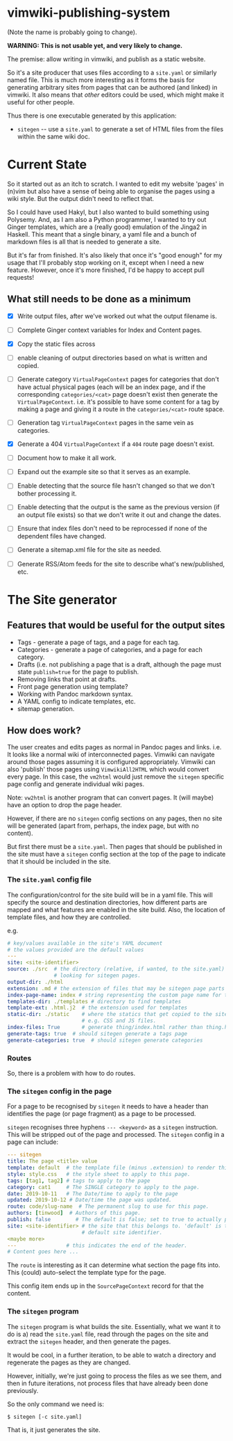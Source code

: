 # vimwiki-publishing-system

(Note the name is probably going to change).

**WARNING: This is not usable yet, and very likely to change.**

The premise: allow writing in vimwiki, and publish as a static website.

So it's a site producer that uses files according to a `site.yaml` or similarly
named file.  This is much more interesting as it forms the basis for generating
arbitrary sites from pages that can be authored (and linked) in vimwiki.  It
also means that *other* editors could be used, which might make it useful for
other people.

Thus there is one executable generated by this application:

* `sitegen` -- use a `site.yaml` to generate a set of HTML files from the files
  within the same wiki doc.

# Current State

So it started out as an itch to scratch.  I wanted to edit my website 'pages'
in (n)vim but also have a sense of being able to organise the pages using
a wiki style.  But the output didn't need to reflect that.

So I could have used Hakyl, but I also wanted to build something using
Polysemy.  And, as I am also a Python programmer, I wanted to try out Ginger
templates, which are a (really good) emulation of the Jinga2 in Haskell.  This
meant that a single binary, a yaml file and a bunch of markdown files is all
that is needed to generate a site.

But it's far from finished.  It's also likely that once it's "good enough" for
my usage that I'll probably stop working on it, except when I need a new
feature.  However, once it's more finished, I'd be happy to accept pull
requests!

## What still needs to be done as a minimum

  - [x] Write output files, after we've worked out what the output filename is.
  - [ ] Complete Ginger context variables for Index and Content pages.
  - [x] Copy the static files across
  - [ ] enable cleaning of output directories based on what is written and
	copied.
  - [ ] Generate category `VirtualPageContext` pages for categories that don't
	have actual physical pages (each will be an index page, and if the
	corresponding `categories/<cat>` page doesn't exist then generate the
	`VirtualPageContext`.  i.e. it's possible to have some content for
	a tag by making a page and giving it a route in the `categories/<cat>`
	route space.
  - [ ] Generation tag `VirtualPageContext` pages in the same vein as
        categories.
  - [x] Generate a 404 `VirtualPageContext` if a `404` route page doesn't
        exist.
  - [ ] Document how to make it all work.
  - [ ] Expand out the example site so that it serves as an example.
  - [ ] Enable detecting that the source file hasn't changed so that we don't
        bother processing it.
  - [ ] Enable detecting that the output is the same as the previous version
	(if an output file exists) so that we don't write it out and change the
	dates.
  - [ ] Ensure that index files don't need to be reprocessed if none of the
        dependent files have changed.
  - [ ] Generate a sitemap.xml file for the site as needed.
  - [ ] Generate RSS/Atom feeds for the site to describe what's new/published,
        etc.


# The Site generator

## Features that would be useful for the output sites

* Tags - generate a page of tags, and a page for each tag.
* Categories - generate a page of categories, and a page for each category.
* Drafts (i.e. not publishing a page that is a draft, although the page must
  state `publish=true` for the page to publish.
* Removing links that point at drafts.
* Front page generation using template?
* Working with Pandoc markdown syntax.
* A YAML config to indicate templates, etc.
* sitemap generation.

## How does  work?

The user creates and edits pages as normal in Pandoc pages and links.  i.e. It
looks like a normal wiki of interconnected pages.  Vimwiki can navigate around
those pages assuming it is configured appropriately.  Vimwiki can also 'publish'
those pages using `VimwikiAll2HTML` which would convert every page.  In this
case, the `vm2html` would just remove the `sitegen` specific page config and
generate individual wiki pages.

Note: `vw2html` is another program that can convert pages.  It (will maybe) have
an option to drop the page header.

However, if there are no `sitegen` config sections on any pages, then no site
will be generated (apart from, perhaps, the index page, but with no content).

But first there must be a `site.yaml`.  Then pages that should be published in
the site must have a `sitegen` config section at the top of the page to indicate
that it should be included in the site.

### The `site.yaml` config file

The configuration/control for the site build will be in a yaml file.  This will
specify the source and destination directories, how different parts are mapped
and what features are enabled in the site build.  Also, the location of template
files, and how they are controlled.


e.g.
```yaml
# key/values available in the site's YAML document
# the values provided are the default values
---
site: <site-identifier>
source: ./src  # the directory (relative, if wanted, to the site.yaml) to start
               # looking for sitegen pages.
output-dir: ./html
extension: .md # the extension of files that may be sitegen page parts
index-page-name: index # string representing the custom page name for the index
templates-dir: ./templates # directory to find templates
template-ext: .html.j2  # the extension used for templates
static-dir: ./static    # where the statics that get copied to the site live;
                        # e.g. CSS and JS files.
index-files: True       # generate thing/index.html rather than thing.html
generate-tags: true  # should sitegen generate a tags page
generate-categories: true  # should sitegen generate categories
```

### Routes

So, there is a problem with how to do routes.

### The `sitegen` config in the page

For a page to be recognised by `sitegen` it needs to have a header than
identifies the page (or page fragment) as a page to be processed.

`sitegen` recognises three hyphens `--- <keyword>` as a `sitegen` instruction.
This will be stripped out of the page and processed.  The `sitegen` config in
a page can include:

```yaml
--- sitegen
title: The page <title> value
template: default  # the template file (minus .extension) to render this page with
style: style.css   # the style sheet to apply to this page.
tags: [tag1, tag2] # tags to apply to the page
category: cat1     # The SINGLE category to apply to the page.
date: 2019-10-11   # The Date/time to apply to the page
updated: 2019-10-12 # Date/time the page was updated.
route: code/slug-name  # The permanent slug to use for this page.
authors: [tinwood]  # Authors of this page.
publish: false        # The default is false; set to true to actually publish it.
site: <site-identifier> # the site that this belongs to. 'default' is the
                        # default site identifier.
<maybe more>
---                # this indicates the end of the header.
# Content goes here ...
```

The `route` is interesting as it can determine what section the page fits into.
This (could) auto-select the template type for the page.

This config item ends up in the `SourcePageContext` record for that the content.

### The `sitegen` program

The `sitegen` program is what builds the site.  Essentially, what we want it to
do is a) read the `site.yaml` file, read through the pages on the site and
extract the `sitegen` header, and then generate the pages.

It would be cool, in a further iteration, to be able to watch a directory and
regenerate the pages as they are changed.

However, initially, we're just going to process the files as we see them, and
then in future iterations, not process files that have already been done
previously.

So the only command we need is:

```bash
$ sitegen [-c site.yaml]
```

That is, it just generates the site.
